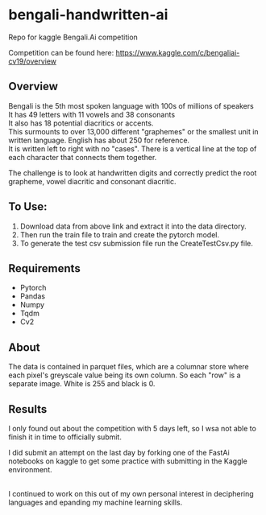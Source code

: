 # bengali-handwritten-ai
Repo for kaggle Bengali.Ai competition

Competition can be found here:
https://www.kaggle.com/c/bengaliai-cv19/overview

## Overview
Bengali is the 5th most spoken language with 100s of millions of speakers <br>
It has 49 letters with 11 vowels and 38 consonants <br>
It also has 18 potential diacritics or accents.<br>
This surmounts to over 13,000 different "graphemes" or the smallest unit in written language. English has about 250 for reference.<br>
It is written left to right with no "cases".
There is a vertical line at the top of each character that connects them together.

The challenge is to look at handwritten digits and correctly predict the root grapheme, vowel diacritic and consonant diacritic.

## To Use:
1. Download data from above link and extract it into the data directory.
2. Then run the train file to train and create the pytorch model.
3. To generate the test csv submission file run the CreateTestCsv.py file.

## Requirements
<ul>
    <li>Pytorch</li>
    <li>Pandas</li>
    <li>Numpy</li>
    <li>Tqdm</li>
    <li>Cv2</li>
</ul>

## About
The data is contained in parquet files, which are a columnar store where each pixel's greyscale value being its own column.
So each "row" is a separate image. 
White is 255 and black is 0.

## Results
I only found out about the competition with 5 days left, so I wsa not able to finish it in time to officially submit.

I did submit an attempt on the last day by forking one of the FastAi notebooks on kaggle to get some practice with submitting in the Kaggle environment.

<br/> I continued to work on this out of my own personal interest in deciphering languages and epanding my machine learning skills.